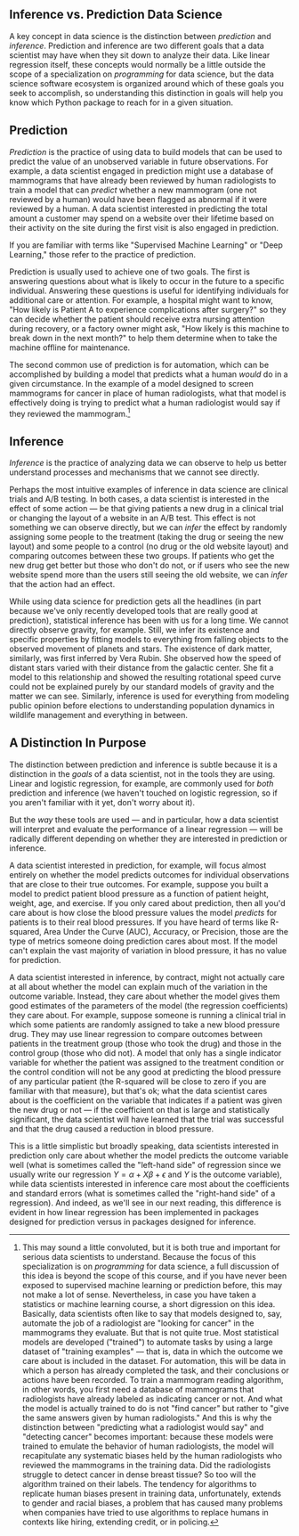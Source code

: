## Inference vs. Prediction Data Science

A key concept in data science is the distinction between *prediction* and *inference*. Prediction and inference are two different goals that a data scientist may have when they sit down to analyze their data. Like linear regression itself, these concepts would normally be a little outside the scope of a specialization on *programming* for data science, but the data science software ecosystem is organized around which of these goals you seek to accomplish, so understanding this distinction in goals will help you know which Python package to reach for in a given situation.

## Prediction

*Prediction* is the practice of using data to build models that can be used to predict the value of an unobserved variable in future observations. For example, a data scientist engaged in prediction might use a database of mammograms that have already been reviewed by human radiologists to train a model that can *predict* whether a new mammogram (one not reviewed by a human) would have been flagged as abnormal if it were reviewed by a human. A data scientist interested in predicting the total amount a customer may spend on a website over their lifetime based on their activity on the site during the first visit is also engaged in prediction.

If you are familiar with terms like "Supervised Machine Learning" or "Deep Learning," those refer to the practice of prediction.  

Prediction is usually used to achieve one of two goals. The first is answering questions about what is likely to occur in the future to a specific individual. Answering these questions is useful for identifying individuals for additional care or attention. For example, a hospital might want to know, "How likely is Patient A to experience complications after surgery?" so they can decide whether the patient should receive extra nursing attention during recovery, or a factory owner might ask, "How likely is this machine to break down in the next month?" to help them determine when to take the machine offline for maintenance.

The second common use of prediction is for automation, which can be accomplished by building a model that predicts what a human *would* do in a given circumstance. In the example of a model designed to screen mammograms for cancer in place of human radiologists, what that model is effectively doing is trying to predict what a human radiologist would say if they reviewed the mammogram.[^predict_what_human_would_do]

[^predict_what_human_would_do]: This may sound a little convoluted, but it is both true and important for serious data scientists to understand. Because the focus of this specialization is on *programming* for data science, a full discussion of this idea is beyond the scope of this course, and if you have never been exposed to supervised machine learning or prediction before, this may not make a lot of sense. Nevertheless, in case you have taken a statistics or machine learning course, a short digression on this idea. Basically, data scientists often like to say that models designed to, say, automate the job of a radiologist are "looking for cancer" in the mammograms they evaluate. But that is not quite true. Most statistical models are developed ("trained") to automate tasks by using a large dataset of "training examples" — that is, data in which the outcome we care about is included in the dataset. For automation, this will be data in which a person has already completed the task, and their conclusions or actions have been recorded. To train a mammogram reading algorithm, in other words, you first need a database of mammograms that radiologists have already labeled as indicating cancer or not. And what the model is actually trained to do is not "find cancer" but rather to "give the same answers given by human radiologists." And this is why the distinction between "predicting what a radiologist would say" and "detecting cancer" becomes important: because these models were trained to emulate the behavior of human radiologists, the model will recapitulate any systematic biases held by the human radiologists who reviewed the mammograms in the training data. Did the radiologists struggle to detect cancer in dense breast tissue? So too will the algorithm trained on their labels. The tendency for algorithms to replicate human biases present in training data, unfortunately, extends to gender and racial biases, a problem that has caused many problems when companies have tried to use algorithms to replace humans in contexts like hiring, extending credit, or in policing.

## Inference

*Inference* is the practice of analyzing data we can observe to help us better understand processes and mechanisms that we cannot see directly.

Perhaps the most intuitive examples of inference in data science are clinical trials and A/B testing. In both cases, a data scientist is interested in the effect of some action — be that giving patients a new drug in a clinical trial or changing the layout of a website in an A/B test. This effect is not something we can observe directly, but we can *infer* the effect by randomly assigning some people to the treatment (taking the drug or seeing the new layout) and some people to a control (no drug or the old website layout) and comparing outcomes between these two groups. If patients who get the new drug get better but those who don't do not, or if users who see the new website spend more than the users still seeing the old website, we can *infer* that the action had an effect.

While using data science for prediction gets all the headlines (in part because we've only recently developed tools that are really good at prediction), statistical inference has been with us for a long time. We cannot directly observe gravity, for example. Still, we infer its existence and specific properties by fitting models to everything from falling objects to the observed movement of planets and stars. The existence of dark matter, similarly, was first inferred by Vera Rubin. She observed how the speed of distant stars varied with their distance from the galactic center. She fit a model to this relationship and showed the resulting rotational speed curve could not be explained purely by our standard models of gravity and the matter we can see. Similarly, inference is used for everything from modeling public opinion before elections to understanding population dynamics in wildlife management and everything in between.

## A Distinction In Purpose

The distinction between prediction and inference is subtle because it is a distinction in the *goals* of a data scientist, not in the tools they are using. Linear and logistic regression, for example, are commonly used for *both* prediction and inference (we haven't touched on logistic regression, so if you aren't familiar with it yet, don't worry about it).

But the *way* these tools are used — and in particular, how a data scientist will interpret and evaluate the performance of a linear regression — will be radically different depending on whether they are interested in prediction or inference.

A data scientist interested in prediction, for example, will focus almost entirely on whether the model predicts outcomes for individual observations that are close to their true outcomes. For example, suppose you built a model to predict patient blood pressure as a function of patient height, weight, age, and exercise. If you only cared about prediction, then all you'd care about is how close the blood pressure values the model *predicts* for patients is to their real blood pressures. If you have heard of terms like R-squared, Area Under the Curve (AUC), Accuracy, or Precision, those are the type of metrics someone doing prediction cares about most. If the model can't explain the vast majority of variation in blood pressure, it has no value for prediction.

A data scientist interested in inference, by contract, might not actually care at all about whether the model can explain much of the variation in the outcome variable. Instead, they care about whether the model gives them good estimates of the parameters of the model (the regression coefficients) they care about. For example, suppose someone is running a clinical trial in which some patients are randomly assigned to take a new blood pressure drug. They may use linear regression to compare outcomes between patients in the treatment group (those who took the drug) and those in the control group (those who did not). A model that only has a single indicator variable for whether the patient was assigned to the treatment condition or the control condition will not be any good at predicting the blood pressure of any particular patient (the R-squared will be close to zero if you are familiar with that measure), but that's ok; what the data scientist cares about is the coefficient on the variable that indicates if a patient was given the new drug or not — if the coefficient on that is large and statistically significant, the data scientist will have learned that the trial was successful and that the drug caused a reduction in blood pressure.

This is a little simplistic but broadly speaking, data scientists interested in prediction only care about whether the model predicts the outcome variable well (what is sometimes called the "left-hand side" of regression since we usually write our regression $Y = \alpha + X\beta + \epsilon$ and $Y$ is the outcome variable), while data scientists interested in inference care most about the coefficients and standard errors (what is sometimes called the "right-hand side" of a regression). And indeed, as we'll see in our next reading, this difference is evident in how linear regression has been implemented in packages designed for prediction versus in packages designed for inference.
